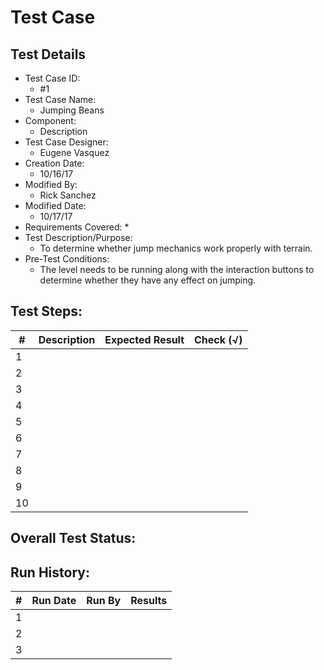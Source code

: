 # Test Case 

## Test Details

* Test Case ID:
  * #1
* Test Case Name:
  * Jumping Beans
* Component: 
  * Description
* Test Case Designer:
  * Eugene Vasquez
* Creation Date:
  * 10/16/17
* Modified By:
  * Rick Sanchez
* Modified Date:
  * 10/17/17
* Requirements Covered:
  * 
* Test Description/Purpose:
  * To determine whether jump mechanics work properly with terrain.
* Pre-Test Conditions:
  * The level needs to be running along with the interaction buttons to determine whether they have any effect on jumping.
## Test Steps: 
| # | Description | Expected Result | Check (√) |
| --- | --- | --- | --- |
| 1 | | | |			
| 2 | | | |			
| 3 | | | |			
| 4 | | | |			
| 5 | | | |			
| 6 | | | |			
| 7 | | | |			
| 8 | | | |			
| 9 | | | |			
| 10 | | | |			

## Overall Test Status:



## Run History:
| # |	Run Date |	Run By |	Results |
| --- | --- | --- | --- |
| 1 | | | |			
| 2 | | | |			
| 3 | | | |			


